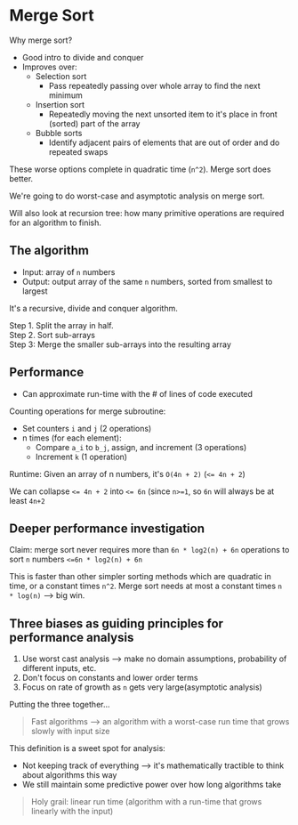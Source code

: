 # Merge Sort

Why merge sort?

- Good intro to divide and conquer
- Improves over:
  - Selection sort
    - Pass repeatedly passing over whole array to find the next minimum
  - Insertion sort
    - Repeatedly moving the next unsorted item to it's place in front (sorted) part of the array
  - Bubble sorts
    - Identify adjacent pairs of elements that are out of order and do repeated swaps

These worse options complete in quadratic time (`n^2`). Merge sort does better.

We're going to do worst-case and asymptotic analysis on merge sort.

Will also look at recursion tree: how many primitive operations are required for an algorithm to finish.

## The algorithm

- Input: array of `n` numbers
- Output: output array of the same `n` numbers, sorted from smallest to largest

It's a recursive, divide and conquer algorithm.

Step 1. Split the array in half.  
Step 2. Sort sub-arrays  
Step 3: Merge the smaller sub-arrays into the resulting array

## Performance

- Can approximate run-time with the # of lines of code executed

Counting operations for merge subroutine:

- Set counters `i` and `j` (2 operations)
- n times (for each element):
  - Compare `a_i` to `b_j`, assign, and increment (3 operations)
  - Increment `k` (1 operation)

Runtime: Given an array of n numbers, it's `O(4n + 2)` (`<= 4n + 2`)

We can collapse `<= 4n + 2` into `<= 6n` (since `n>=1`, so `6n` will always be at least `4n+2`

## Deeper performance investigation

Claim: merge sort never requires more than `6n * log2(n) + 6n` operations to sort `n` numbers `<=6n * log2(n) + 6n`

This is faster than other simpler sorting methods which are quadratic in time, or a constant times `n^2`. Merge sort needs at most a constant times `n * log(n)` --> big win.

## Three biases as guiding principles for performance analysis

1. Use worst cast analysis --> make no domain assumptions, probability of different inputs, etc.
2. Don't focus on constants and lower order terms
3. Focus on rate of growth as `n` gets very large(asymptotic analysis)

Putting the three together...

> Fast algorithms --> an algorithm with a worst-case run time that grows slowly with input size

This definition is a sweet spot for analysis:

- Not keeping track of everything --> it's mathematically tractible to think about algorithms this way
- We still maintain some predictive power over how long algorithms take

> Holy grail: linear run time (algorithm with a run-time that grows linearly with the input)
